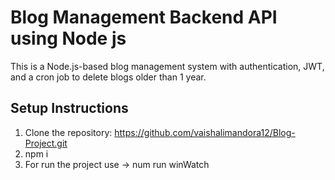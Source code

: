 # Blog Management Backend API using Node js

This is a Node.js-based blog management system with authentication, JWT, and a cron job to delete blogs older than 1 year.

## Setup Instructions
1. Clone the repository: https://github.com/vaishalimandora12/Blog-Project.git
2. npm i
3. For run the project use -> num run winWatch
